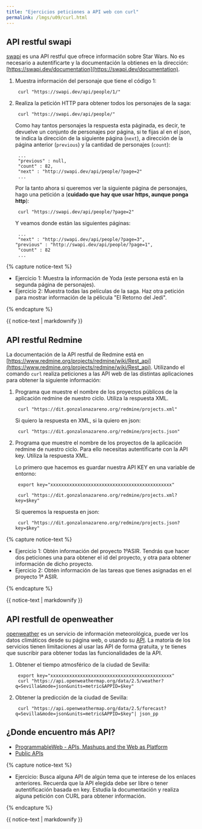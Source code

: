 ```yaml
---
title: "Ejercicios peticiones a API web con curl"
permalink: /lmgs/u09/curl.html
---
```


## API restful swapi

[swapi](https://swapi.dev/) es una API restful que ofrece información sobre Star Wars. No es necesario a autentificarte y la documentación la obtienes en la dirección: [https://swapi.dev/documentation](https://swapi.dev/documentation).

1. Muestra información del personaje que tiene el código 1:

		curl "https://swapi.dev/api/people/1/"

2. Realiza la petición HTTP para obtener todos los personajes de la saga:

		curl "https://swapi.dev/api/people/"

	Como hay tantos personajes la respuesta esta páginada, es decir, te devuelve un conjunto de personajes por página, si te fijas al en el json, te indica la dirección de la siguiente página (`next`), a dirección de la página anterior (`previous`) y la cantidad de personajes (`count`):

		...
		"previous" : null,
   		"count" : 82,
   		"next" : "http://swapi.dev/api/people/?page=2"
		...

	Por la tanto ahora si queremos ver la siguiente página de personajes, hago una petición a (**cuidado que hay que usar https, aunque ponga http**):

		curl "https://swapi.dev/api/people/?page=2"

	Y veamos donde están las siguientes páginas:

		...
		"next" : "http://swapi.dev/api/people/?page=3",
	   "previous" : "http://swapi.dev/api/people/?page=1",
   		"count" : 82
		...

{% capture notice-text %}

* Ejercicio 1: Muestra la información de Yoda (este persona está en la segunda página de personajes).
* Ejercicio 2: Muestra todas las películas de la saga. Haz otra petición para mostrar información de la pélicula "El Retorno del Jedi".

{% endcapture %}<div class="notice--info">{{ notice-text | markdownify }}</div>

## API restful Redmine

La documentación de la API restful de Redmine está en [https://www.redmine.org/projects/redmine/wiki/Rest_api](https://www.redmine.org/projects/redmine/wiki/Rest_api).
Utilizando el comando `curl` realiza peticiones a las API web de las distintas aplicaciones para obtener la siguiente información:

1. Programa que muestre el nombre de los proyectos públicos de la aplicación redmine de nuestro ciclo. Utiliza la respuesta XML.

		curl "https://dit.gonzalonazareno.org/redmine/projects.xml"

	Si quiero la respuesta en XML, si la quiero en json:

		curl "https://dit.gonzalonazareno.org/redmine/projects.json"

2. Programa que muestre el nombre de los proyectos de la aplicación redmine de nuestro ciclo. Para ello necesitas autentificarte con la API key. Utiliza la respuesta XML. 

	Lo primero que hacemos es guardar nuestra API KEY en una variable de entorno:

		export key="xxxxxxxxxxxxxxxxxxxxxxxxxxxxxxxxxxxxxxxxxxxxx"

		curl "https://dit.gonzalonazareno.org/redmine/projects.xml?key=$key"

	Si queremos la respuesta en json:

		curl "https://dit.gonzalonazareno.org/redmine/projects.json?key=$key"

{% capture notice-text %}

* Ejercicio 1: Obtén información del proyecto 1ºASIR. Tendrás que hacer dos peticiones una para obtener el id del proyecto, y otra para obtener información de dicho proyecto.
* Ejercicio 2: Obtén información de las tareas que tienes asignadas en el proyecto 1ª ASIR.

{% endcapture %}<div class="notice--info">{{ notice-text | markdownify }}</div>

## API restfull de openweather

[openweather](https://openweathermap.org) es un servicio de información meteorológica, puede ver los datos climáticos desde su página web, o usando su [API](https://openweathermap.org/api). La matoría de los servicios tienen limitaciones al usar las API de forma gratuita, y te tienes que suscribir para obtener todas las funcionalidades de la API.

1. Obtener el tiempo atmosférico de la ciudad de Sevilla:

		export key="xxxxxxxxxxxxxxxxxxxxxxxxxxxxxxxxxxxxxxxxxxxxx"
		curl "https://api.openweathermap.org/data/2.5/weather?q=Sevilla&mode=json&units=metric&APPID=$key"

2. Obtener la predicción de la ciudad de Sevilla:

		curl "https://api.openweathermap.org/data/2.5/forecast?q=Sevilla&mode=json&units=metric&APPID=$key"| json_pp

## ¿Donde encuentro más API?

* [ProgrammableWeb - APIs, Mashups and the Web as Platform](http://www.programmableweb.com/)
* [Public APIs](https://github.com/toddmotto/public-apis)

{% capture notice-text %}

* Ejercicio: Busca alguna API de algún tema que te interese de los enlaces anteriores. Recuerda que la API elegida debe ser libre o tener autentificación basada en key. Estudia la documentación y realiza alguna petición con CURL para obtener información.	

{% endcapture %}<div class="notice--info">{{ notice-text | markdownify }}</div>
